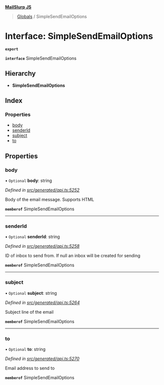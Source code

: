 **[MailSlurp JS](../README.md)**

> [Globals](../README.md) / SimpleSendEmailOptions

# Interface: SimpleSendEmailOptions

**`export`** 

**`interface`** SimpleSendEmailOptions

## Hierarchy

* **SimpleSendEmailOptions**

## Index

### Properties

* [body](simplesendemailoptions.md#body)
* [senderId](simplesendemailoptions.md#senderid)
* [subject](simplesendemailoptions.md#subject)
* [to](simplesendemailoptions.md#to)

## Properties

### body

• `Optional` **body**: string

*Defined in [src/generated/api.ts:5252](https://github.com/mailslurp/mailslurp-client/blob/2c659a7/src/generated/api.ts#L5252)*

Body of the email message. Supports HTML

**`memberof`** SimpleSendEmailOptions

___

### senderId

• `Optional` **senderId**: string

*Defined in [src/generated/api.ts:5258](https://github.com/mailslurp/mailslurp-client/blob/2c659a7/src/generated/api.ts#L5258)*

ID of inbox to send from. If null an inbox will be created for sending

**`memberof`** SimpleSendEmailOptions

___

### subject

• `Optional` **subject**: string

*Defined in [src/generated/api.ts:5264](https://github.com/mailslurp/mailslurp-client/blob/2c659a7/src/generated/api.ts#L5264)*

Subject line of the email

**`memberof`** SimpleSendEmailOptions

___

### to

• `Optional` **to**: string

*Defined in [src/generated/api.ts:5270](https://github.com/mailslurp/mailslurp-client/blob/2c659a7/src/generated/api.ts#L5270)*

Email address to send to

**`memberof`** SimpleSendEmailOptions
